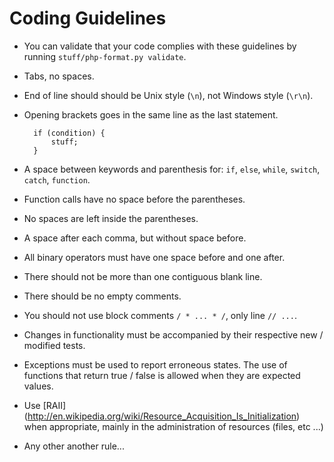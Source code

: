 # Coding Guidelines

+ You can validate that your code complies with these guidelines by running `stuff/php-format.py validate`.
+ Tabs, no spaces.
+ End of line should should be Unix style (`\n`), not Windows style (`\r\n`).
+ Opening brackets goes in the same line as the last statement.

        if (condition) {
            stuff;
        }

+ A space between keywords and parenthesis for: `if`, `else`, `while`, `switch`, `catch`, `function`.
+ Function calls have no space before the parentheses.
+ No spaces are left inside the parentheses.
+ A space after each comma, but without space before.
+ All binary operators must have one space before and one after.
+ There should not be more than one contiguous blank line.
+ There should be no empty comments.
+ You should not use block comments `/ * ... * /`, only line `// ...`.
+ Changes in functionality must be accompanied by their respective new / modified tests.
+ Exceptions must be used to report erroneous states. The use of functions that return true / false is allowed when they are expected values.
+ Use [RAII] (http://en.wikipedia.org/wiki/Resource_Acquisition_Is_Initialization) when appropriate, mainly in the administration of resources (files, etc ...)
+ Any other another rule...
